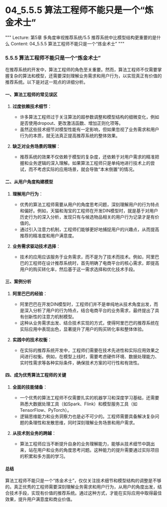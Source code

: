 # 04_5.5.5 算法工程师不能只是一个“炼金术士”

"""
Lecture: 第5章 多角度审视推荐系统/5.5 推荐系统中比模型结构更重要的是什么
Content: 04_5.5.5 算法工程师不能只是一个“炼金术士”
"""

### 5.5.5 算法工程师不能只是一个“炼金术士”

在推荐系统的开发中，算法工程师的角色至关重要。然而，算法工程师不仅需要掌握复杂的算法和模型，还需要深刻理解业务需求和用户行为，以实现真正有价值的推荐系统。以下是对这一观点的详细分析。

#### 一、算法工程师的常见误区

1. **过度依赖技术细节**：
   - 许多算法工程师过于关注算法的超参数调整和模型结构的细微变化，例如是否使用dropout、更改激活函数、增加正则化项等。
   - 虽然这些技术细节对模型性能有一定影响，但如果忽视了业务需求和用户行为的本质，就无法真正提高推荐系统的整体效果。

2. **缺乏对业务场景的理解**：
   - 推荐系统的效果不仅依赖于模型的复杂度，还依赖于对用户需求的精准把握和业务逻辑的深入理解。如果算法工程师只是单纯地进行技术上的尝试，而不考虑实际的应用场景，就会导致“本末倒置”的情况。

#### 二、从用户角度构建模型

1. **理解用户行为**：
   - 优秀的算法工程师需要从用户的角度思考问题，深刻理解用户的行为特点和偏好。例如，天猫和淘宝的工程师在开发DIN模型时，就是基于对用户历史行为的深入分析，发现只有与候选物品相关的用户行为记录才是有价值的。
   - 通过引入注意力机制，工程师们能够更好地捕捉用户的兴趣点，从而提高推荐的精准度和用户满意度。

2. **业务需求驱动技术选择**：
   - 技术的应用应该服务于业务需求，而不是为了技术而技术。例如，阿里巴巴的工程师在设计推荐系统时，首先明确了电商平台的核心需求，即提高用户的购买转化率，然后基于这一需求选择和优化技术手段。

#### 三、案例分析

1. **阿里巴巴的经验**：
   - 阿里巴巴在开发DIN模型时，工程师们并不是单纯地从技术角度出发，而是深入分析了用户的行为特点，结合电商平台的业务需求，最终提出了具有创新性的注意力机制模型。
   - 这种从业务需求出发、结合技术实现的方式，使得阿里巴巴的推荐系统在实际应用中表现出色，显著提升了用户的购买转化率和整体体验。

2. **实践中的技术权衡**：
   - 在实际的推荐系统开发中，工程师们需要在技术先进性和实际应用效果之间进行权衡。例如，在模型上线时，需要考虑硬件环境、数据处理能力、实时性需求等各种实际条件，确保技术方案的可行性和有效性。

#### 四、成为优秀算法工程师的关键

1. **全面的技能储备**：
   - 一个优秀的算法工程师不仅需要扎实的机器学习和深度学习基础，还需要熟悉大数据处理工具（如Spark、Flink）和模型服务工具（如TensorFlow、PyTorch）。
   - 逻辑思维能力和业务洞察力也是必不可少的。工程师需要具备解决复杂问题的条理性和发散思维，同时深刻理解业务场景和用户需求。

2. **从技术到业务的跨越**：
   - 算法工程师应当不断提升自身的业务理解能力，能够从技术细节中跳出来，站在用户和业务的角度思考问题。这种能力的提升需要通过实际项目的积累和多方面的学习。

#### 总结

算法工程师不能只是一个“炼金术士”，仅仅关注技术细节和模型结构的调整是不够的。真正优秀的工程师需要深刻理解业务需求和用户行为，从用户的角度出发，结合技术手段，实现有价值的推荐系统。通过这种方式，才能在实际应用中取得最佳效果，提升用户满意度和商业价值。